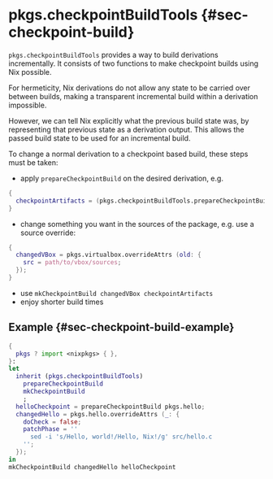 # pkgs.checkpointBuildTools {#sec-checkpoint-build}

`pkgs.checkpointBuildTools` provides a way to build derivations incrementally. It consists of two functions to make checkpoint builds using Nix possible.

For hermeticity, Nix derivations do not allow any state to be carried over between builds, making a transparent incremental build within a derivation impossible.

However, we can tell Nix explicitly what the previous build state was, by representing that previous state as a derivation output. This allows the passed build state to be used for an incremental build.

To change a normal derivation to a checkpoint based build, these steps must be taken:

- apply `prepareCheckpointBuild` on the desired derivation, e.g.

```nix
{
  checkpointArtifacts = (pkgs.checkpointBuildTools.prepareCheckpointBuild pkgs.virtualbox);
}
```

- change something you want in the sources of the package, e.g. use a source override:

```nix
{
  changedVBox = pkgs.virtualbox.overrideAttrs (old: {
    src = path/to/vbox/sources;
  });
}
```

- use `mkCheckpointBuild changedVBox checkpointArtifacts`
- enjoy shorter build times

## Example {#sec-checkpoint-build-example}

```nix
{
  pkgs ? import <nixpkgs> { },
}:
let
  inherit (pkgs.checkpointBuildTools)
    prepareCheckpointBuild
    mkCheckpointBuild
    ;
  helloCheckpoint = prepareCheckpointBuild pkgs.hello;
  changedHello = pkgs.hello.overrideAttrs (_: {
    doCheck = false;
    patchPhase = ''
      sed -i 's/Hello, world!/Hello, Nix!/g' src/hello.c
    '';
  });
in
mkCheckpointBuild changedHello helloCheckpoint
```

